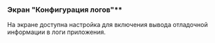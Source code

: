 ### Экран "Конфигурация логов"**

На экране доступна настройка для включения вывода отладочной информации в логи приложения.